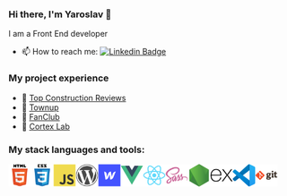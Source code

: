 ### Hi there, I'm Yaroslav 👋 
I am a Front End developer
- 📫 How to reach me:
  [![Linkedin Badge](https://img.shields.io/badge/-yabr87-blue?style=flat&logo=Linkedin&logoColor=white)](https://www.linkedin.com/in/yabr87/)

### My project experience

- 📄  <a href="https://topconstructionreviews.com/">Top Construction Reviews<a/>
- 📄  <a href="https://townup.co">Townup<a/>
- 📄  <a href="https://get.ffcapp.com">FanClub<a/>
- 📄  <a href="https://cortexlab.ai">Cortex Lab<a/>


### My stack languages and tools:
<img align="left" src="https://github.com/devicons/devicon/blob/master/icons/html5/html5-original-wordmark.svg" title="HTML5" alt="HTML" width="40" height="40"/>

<img align="left" src="https://github.com/devicons/devicon/blob/master/icons/css3/css3-original-wordmark.svg"  title="CSS3" alt="CSS" width="40" height="40"/>

  <img align="left" src="https://github.com/devicons/devicon/blob/master/icons/javascript/javascript-original.svg" title="JavaScript" alt="JavaScript" width="40" height="40"/>
  
  <img align="left" src="https://github.com/devicons/devicon/blob/master/icons/wordpress/wordpress-plain.svg" title="wordpress" alt="wordpress" width="40" height="40"/> 

 <img align="left" src="https://github.com/devicons/devicon/blob/master/icons/webflow/webflow-original.svg" title="webflow" alt="webflow" width="40" height="40"/>

  <img align="left" src="https://github.com/devicons/devicon/blob/master/icons/vuejs/vuejs-original.svg" title="vuejs" alt="vuejs" width="40" height="40"/>
  
 <img align="left" src="https://github.com/devicons/devicon/blob/master/icons/react/react-original.svg" title="React" alt="React" width="40" height="40"/>


<img align="left" src="https://github.com/devicons/devicon/blob/master/icons/sass/sass-original.svg"  title="SASS" alt="SASS" width="40" height="40"/>

 <img align="left" src="https://github.com/devicons/devicon/blob/master/icons/nodejs/nodejs-original.svg" title="NodeJS" alt="NodeJS" width="40" height="40"/>
 
<img align="left" src="https://github.com/devicons/devicon/blob/master/icons/express/express-original.svg"  title="EXPRESS" alt="SASS" width="40" height="40"/>
 
<img align="left" src="https://github.com/devicons/devicon/blob/master/icons/vscode/vscode-original.svg" title="vscode" alt="vscode" width="40" height="40"/>

<img align="left" src="https://github.com/devicons/devicon/blob/master/icons/git/git-original-wordmark.svg" title="Git" alt="Git" width="40" height="40"/>

&nbsp;

&nbsp;
 
<!--
**yabr87/yabr87** is a ✨ _special_ ✨ repository because its `README.md` (this file) appears on your GitHub profile.

<img align="left" src="https://github.com/devicons/devicon/blob/master/icons/mongodb/mongodb-original-wordmark.svg" title="mongodb" alt="mongodb" width="40" height="40"/> 
<img align="left" src="https://github.com/devicons/devicon/blob/master/icons/firebase/firebase-plain-wordmark.svg" title="Firebase" alt="Firebase" width="40" height="40"/> 
<img align="left" src="https://github.com/devicons/devicon/blob/master/icons/webpack/webpack-original.svg" title="webpack" alt="webpack" width="40" height="40"/>
[![Top Langs](https://github-readme-stats.vercel.app/api/top-langs/?username=yabr87&layout=compact)](https://github.com/anuraghazra/github-readme-stats)
[![GitHub Streak](http://github-readme-streak-stats.herokuapp.com?user=yabr87)](https://git.io/streak-stats)



- 🔭 I’m currently working on ...
- 🌱 I’m currently learning coding...
- 👯 I’m looking to collaborate on ...
- 🤔 I’m looking for help with ...
- 💬 Ask me about ...
- 📫 How to reach me: ...
- 😄 Pronouns: ...
- ⚡ Fun fact: ...
-->
